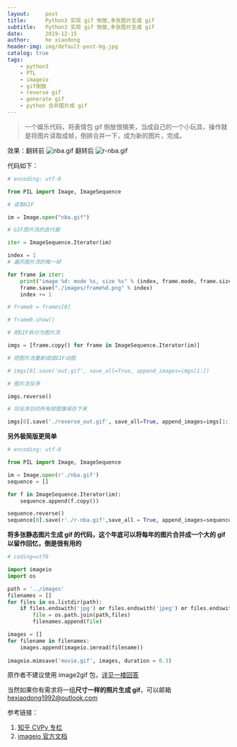 ```yaml
---
layout:     post
title:      Python3 实现 gif 倒放,多张图片生成 gif
subtitle:   Python3 实现 gif 倒放,多张图片生成 gif
date:       2019-12-15
author:     he xiaodong
header-img: img/default-post-bg.jpg
catalog: true
tags:
    - python3
    - PTL
    - imageio
    - gif倒放
    - reverse gif
    - generate gif
    - python 合并图片成 gif
---
```


> 一个娱乐代码，将表情包 gif 倒放很搞笑，当成自己的一个小玩具，操作就是将图片读取成帧，倒排合并一下，成为新的图片，完成。

效果：翻转前 ![nba.gif](https://alpha2016.github.io/img/2019-12-15-nba.gif) 翻转后 ![r-nba.gif](https://alpha2016.github.io/img/2019-12-15-r-nba.gif)

代码如下：
```python
# encoding: utf-8

from PIL import Image, ImageSequence 

# 读取GIF

im = Image.open("nba.gif")

# GIF图片流的迭代器

iter = ImageSequence.Iterator(im)

index = 1
# 遍历图片流的每一帧

for frame in iter:
    print("image %d: mode %s, size %s" % (index, frame.mode, frame.size))
    frame.save("./images/frame%d.png" % index)
    index += 1

# frame0 = frames[0]

# frame0.show()

# 把GIF拆分为图片流

imgs = [frame.copy() for frame in ImageSequence.Iterator(im)]

# 把图片流重新成成GIF动图

# imgs[0].save('out.gif', save_all=True, append_images=imgs[1:])

# 图片流反序

imgs.reverse()

# 将反序后的所有帧图像保存下来

imgs[0].save('./reverse_out.gif', save_all=True, append_images=imgs[1:])
```

**另外极简版更简单**
```python
# encoding: utf-8

from PIL import Image, ImageSequence 

im = Image.open(r'./nba.gif')
sequence = []

for f in ImageSequence.Iterator(im):
    sequence.append(f.copy())    

sequence.reverse()
sequence[0].save(r'./r-nba.gif',save_all = True, append_images=sequence[1:])
```

**将多张静态图片生成 gif 的代码，这个年底可以将每年的图片合并成一个大的 gif 以留作回忆，倒是很有用的**
```python
# coding=utf8

import imageio
import os 

path = '../images'
filenames = []
for files in os.listdir(path):
    if files.endswith('jpg') or files.endswith('jpeg') or files.endswith('png'):
        file = os.path.join(path,files)
        filenames.append(file)

images = []
for filename in filenames:
    images.append(imageio.imread(filename))
    
imageio.mimsave('movie.gif', images, duration = 0.3)
```


原作者不建议使用 image2gif 包，[详见一楼回答](https://stackoverflow.com/questions/753190/programmatically-generate-video-or-animated-gif-in-python)

当然如果你有需求将一组**尺寸一样的照片生成 gif**，可以邮箱 hexiaodong1992@outlook.com

参考链接：
1. [知乎 CVPy 专栏](https://zhuanlan.zhihu.com/p/32874659)
2. [imageio 官方文档](https://imageio.readthedocs.io/en/stable/examples.html)

